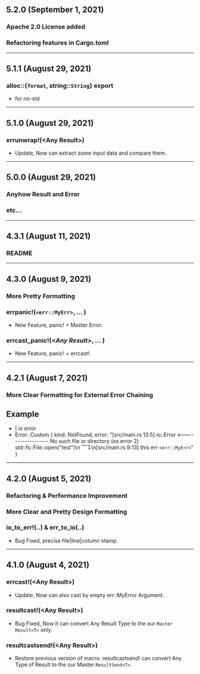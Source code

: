 ## 5.2.0 (September 1, 2021)

### Apache 2.0 License added
### Refactoring features in Cargo.toml

---

## 5.1.1 (August 29, 2021)

### alloc::{`format`, string::`String`} export
* for no-std

---

## 5.1.0 (August 29, 2021)

### errunwrap!(\<Any Result\>)
* Update, Now can extract some input data and compare them. 

---

## 5.0.0 (August 29, 2021)

### Anyhow Result and Error
### etc...

---

## 4.3.1 (August 11, 2021)

### README

---

## 4.3.0 (August 9, 2021)

### More Pretty Formatting

### errpanic!(`<err::MyErr>`, ... )
* New Feature, panic! + Master Error.

### errcast_panic!(***\<Any Result\>***, ... )
* New Feature, panic! + errcast!.

---

## 4.2.1 (August 7, 2021)

### More Clear Formatting for External Error Chaining
## Example
* | io error
* Error: Custom { kind: NotFound, error: "[src/main.rs 13:5] io::Error <------------------ No such file or directory (os error 2) std::fs::File::open(\"test\")\n                    ⎺↴\n[src/main.rs 9:13] this err  `<err::MyErr>`" }

---

## 4.2.0 (August 5, 2021)

### Refactoring & Performance Improvement

### More Clear and Pretty Design Formatting

### io_to_err!(..) & err_to_io(..)
* Bug Fixed, precise file|line|column stamp.

---

## 4.1.0 (August 4, 2021)

### errcast!(\<Any Result\>)
* Update, Now can also cast by empty err::MyError Argument. 

### resultcast!(\<Any Result\>)
* Bug Fixed, Now it can convert Any Result Type to the our `Master Result<T>` only.

### resultcastsend!(\<Any Result\>)
* Restore previous version of macro. resultcastsend! can convert Any Type of Result to the our Master `ResultSend<T>`.